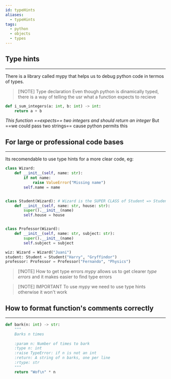 ```yaml
---
id: typeHints
aliases:
  - typeHints
tags:
  - python
  - objects
  - types
---
```

## Type hints
---
There is a library called mypy that helps us to debug python code in termos of types.

> [!NOTE] Type declaration
> Even though python is dinamically typed, there is a way of telling the usr what a function expects to recieve

```python
def i_sum_integers(a: int, b: int) -> int:
	return a + b
```
*This function ==expects== two integers and should return an integer*
But ==we could pass two strings== cause python permits this

## For large or professional code bases
---
Its recomendable to use type hints for a more clear code, eg:
```python
class Wizard:
    def __init__(self, name: str):
        if not name:
            raise ValueError("Missing name")
        self.name = name


class Student(Wizard): # Wizard is the SUPER CLASS of Student => Student inherits its methods/vars
    def __init__(self, name: str, house: str):
        super().__init__(name)
        self.house = house


class Professor(Wizard):
    def __init__(self, name: str, subject: str):
        super().__init__(name)
        self.subject = subject

wiz: Wizard = Wizard("Juani")
student: Student = Student("Harry", "Gryffindor")
professor: Professor = Professor("Fernando", "Physics")

```


> [!NOTE] How to get type errors
> *mypy* allows us to get clearer *type errors* and it makes easier to find type errors


> [!NOTE] IMPORTANT
> To use *mypy* we need to use type hints otherwise it won't work

## How to format function's comments correctly
---
```python
def bark(n: int) -> str:
	"""
	Barks n times
	
	:param n: Number of times to bark
	:type n: int
	:raise TypeError: if n is not an int
	:return: A string of n barks, one per line
	:rtype: str
	"""
	return "Wof\n" * n
```


